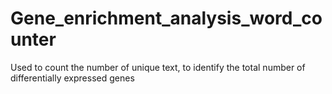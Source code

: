 # Gene_enrichment_analysis_word_counter
Used to count the number of unique text, to identify the total number of differentially expressed genes

